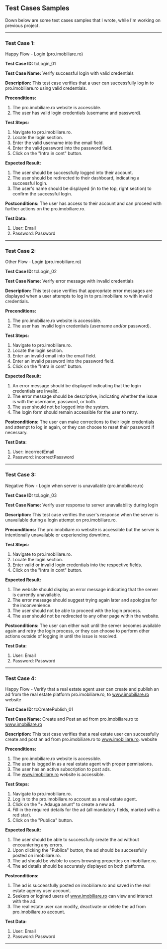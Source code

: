 ## Test Cases Samples
Down below are some test cases samples that I wrote, while I'm working on previous project.

----------------

### Test Case 1:
Happy Flow - Login (pro.imobiliare.ro)

**Test Case ID:**
tcLogin_01

**Test Case Name:**
Verify successful login with valid credentials

**Description:**
This test case verifies that a user can successfully log in to pro.imobiliare.ro using valid credentials.

**Preconditions:**
1. The pro.imobiliare.ro website is accessible.
2. The user has valid login credentials (username and password).

**Test Steps:**
1. Navigate to pro.imobiliare.ro.
2. Locate the login section.
3. Enter the valid username into the email field.
4. Enter the valid password into the password field.
5. Click on the "Intra in cont" button.

**Expected Result:**
1. The user should be successfully logged into their account.
2. The user should be redirected to their dashboard, indicating a successful login.
3. The user's name should be displayed (in to the top, right section) to confirm the successful login.

**Postconditions:**
The user has access to their account and can proceed with further actions on the pro.imobiliare.ro.

**Test Data:**
1. User: Email
2. Password: Password

----------------

### Test Case 2:
Other Flow - Login (pro.imobiliare.ro)

**Test Case ID:**
tcLogin_02

**Test Case Name:**
Verify error message with invalid credentials

**Description:**
This test case verifies that appropriate error messages are displayed when a user attempts to log in to pro.imobiliare.ro with invalid credentials.

**Preconditions:**
1. The pro.imobiliare.ro website is accessible.
2. The user has invalid login credentials (username and/or password).

**Test Steps:**
1. Navigate to pro.imobiliare.ro.
2. Locate the login section.
3. Enter an invalid email into the email field.
4. Enter an invalid password into the password field.
5. Click on the "Intra in cont" button.

**Expected Result:**
1. An error message should be displayed indicating that the login credentials are invalid.
2. The error message should be descriptive, indicating whether the issue is with the username, password, or both.
3. The user should not be logged into the system.
4. The login form should remain accessible for the user to retry.

**Postconditions:**
The user can make corrections to their login credentials and attempt to log in again, or they can choose to reset their password if necessary.

**Test Data:**
1. User: incorrectEmail
2. Password: incorrectPassword

----------------

### Test Case 3:
Negative Flow - Login when server is unavailable (pro.imobiliare.ro)

**Test Case ID:**
tcLogin_03

**Test Case Name:**
Verify user response to server unavailability during login

**Description:**
This test case verifies the user's response when the server is unavailable during a login attempt on pro.imobiliare.ro.

**Preconditions:**
The pro.imobiliare.ro website is accessible but the server is intentionally unavailable or experiencing downtime.

**Test Steps:**
1. Navigate to pro.imobiliare.ro.
2. Locate the login section.
3. Enter valid or invalid login credentials into the respective fields.
4. Click on the "Intra in cont" button.

**Expected Result:**
1. The website should display an error message indicating that the server is currently unavailable.
2. The error message should suggest trying again later and apologize for the inconvenience.
3. The user should not be able to proceed with the login process.
4. The user should not be redirected to any other page within the website.

**Postconditions:**
The user can either wait until the server becomes available again and retry the login process, or they can choose to perform other actions outside of logging in until the issue is resolved.

**Test Data:**
1. User: Email
2. Password: Password

----------------

### Test Case 4:
Happy Flow - Verify that a real estate agent user can create and publish an ad from the real estate platform pro.imobiliare.ro, to www.imobiliare.ro website

**Test Case ID:**
tcCreatePublish_01

**Test Case Name:**
Create and Post an ad from pro.imobiliare.ro to www.imobiliare.ro

**Description:**
This test case verifies that a real estate user can successfully create and post an ad from pro.imobiliare.ro to www.imobiliare.ro. website

**Preconditions:**
1. The pro.imobiliare.ro website is accessible.
2. The user is logged in as a real estate agent with proper permissions.
3. The user has an active subscription to post ads.
4. The www.imobiliare.ro website is accessible.

**Test Steps:**
1. Navigate to pro.imobiliare.ro.
2. Log in to the pro.imobiliare.ro account as a real estate agent.
3. Click on the "+ Adauga anunt" to create a new ad.
4. Fill in the required details for the ad (all mandatory fields, marked with a red star).
5. Click on the "Publica" button.

**Expected Result:**
1. The user should be able to successfully create the ad without encountering any errors.
2. Upon clicking the "Publica" button, the ad should be successfully posted on imobiliare.ro.
4. The ad should be visible to users browsing properties on imobiliare.ro.
5. The ad details should be accurately displayed on both platforms.

**Postconditions:**
1. The ad is successfully posted on imobiliare.ro and saved in the real estate agency user account.
2. Seekers or logined users of www.imobiliare.ro can view and interact with the ad.
3. The real estate user can modify, deactivate or delete the ad from pro.imobiliare.ro account.

**Test Data:**
1. User: Email
2. Password: Password

----------------

